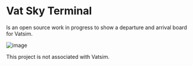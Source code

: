 # Vat Sky Terminal

Is an open source work in progress to show a departure and arrival board for Vatsim.

![image](https://github.com/theyetty/vatskyterminal/assets/88237957/d11c08db-71cc-4db9-b232-24ffaf494e98)

This project is not associated with Vatsim.

